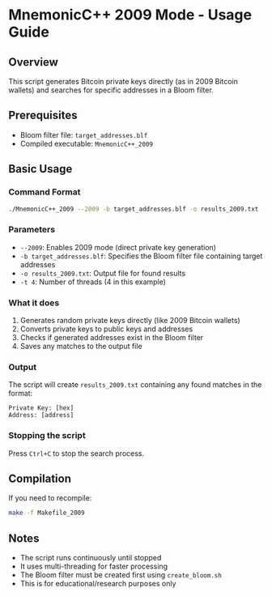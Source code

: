 # MnemonicC++ 2009 Mode - Usage Guide

## Overview
This script generates Bitcoin private keys directly (as in 2009 Bitcoin wallets) and searches for specific addresses in a Bloom filter.

## Prerequisites
- Bloom filter file: `target_addresses.blf`
- Compiled executable: `MnemonicC++_2009`

## Basic Usage

### Command Format
```bash
./MnemonicC++_2009 --2009 -b target_addresses.blf -o results_2009.txt -t 4
```

### Parameters
- `--2009`: Enables 2009 mode (direct private key generation)
- `-b target_addresses.blf`: Specifies the Bloom filter file containing target addresses
- `-o results_2009.txt`: Output file for found results
- `-t 4`: Number of threads (4 in this example)

### What it does
1. Generates random private keys directly (like 2009 Bitcoin wallets)
2. Converts private keys to public keys and addresses
3. Checks if generated addresses exist in the Bloom filter
4. Saves any matches to the output file

### Output
The script will create `results_2009.txt` containing any found matches in the format:
```
Private Key: [hex]
Address: [address]
```

### Stopping the script
Press `Ctrl+C` to stop the search process.

## Compilation
If you need to recompile:
```bash
make -f Makefile_2009
```

## Notes
- The script runs continuously until stopped
- It uses multi-threading for faster processing
- The Bloom filter must be created first using `create_bloom.sh`
- This is for educational/research purposes only 